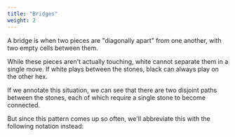```yaml
---
title: "Bridges"
weight: 2
---
```


A bridge is when two pieces are "diagonally apart" from one another, with two empty cells between them.

<script type="application/json">
((dimensions 6x6)
 (stones ((Black C3) (Black D4))))
</script>

While these pieces aren't actually touching, white cannot separate them in a single move. If white plays between the stones, black can always play on the other hex.

<script type="application/json">
(
    ((dimensions 6x6)
     (stones ((Black C3) (Black D4))))
    ((dimensions 6x6)
     (stones ((Black C3) (Black D4) (White C4))))
    ((dimensions 6x6)
     (stones ((Black C3) (Black D4) (White C4) (Black D3))))

    ((dimensions 6x6)
     (stones ((Black C3) (Black D4))))
    ((dimensions 6x6)
     (stones ((Black C3) (Black D4) (White D3))))
    ((dimensions 6x6)
     (stones ((Black C3) (Black D4) (White D3) (Black C4))))
)
</script>

If we annotate this situation, we can see that there are two disjoint paths
between the stones, each of which require a single stone to become connected.

<script type="application/json">
((dimensions 6x6)
 (annotations (
   (Dot C4)
   (Line C4 D4)
   (Line C3 C4)
   (Dot D3)
   (Line D3 D4)
   (Line C3 D3)))
 (stones (
   (Black C3)
   (Black D4))))
</script>

But since this pattern comes up so often, we'll abbreviate this with the
following notation instead:

<script type="application/json">
((dimensions 6x6)
 (stones ((Black C3) (Black D4)))
 (annotations ((Bridge C3 D4))))
</script>
